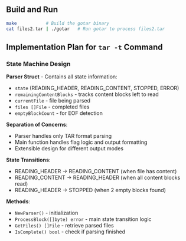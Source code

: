 ## Build and Run

```sh
make           # Build the gotar binary
cat files2.tar | ./gotar   # Run gotar to process files2.tar
```

## Implementation Plan for `tar -t` Command

### State Machine Design

**Parser Struct** - Contains all state information:
- `state` (READING_HEADER, READING_CONTENT, STOPPED, ERROR)
- `remainingContentBlocks` - tracks content blocks left to read
- `currentFile` - file being parsed
- `files []File` - completed files
- `emptyBlockCount` - for EOF detection

**Separation of Concerns**:
- Parser handles only TAR format parsing
- Main function handles flag logic and output formatting
- Extensible design for different output modes

**State Transitions**:
- READING_HEADER → READING_CONTENT (when file has content)
- READING_CONTENT → READING_HEADER (when all content blocks read)
- READING_HEADER → STOPPED (when 2 empty blocks found)

**Methods**:
- `NewParser()` - initialization
- `ProcessBlock([]byte) error` - main state transition logic
- `GetFiles() []File` - retrieve parsed files
- `IsComplete() bool` - check if parsing finished
